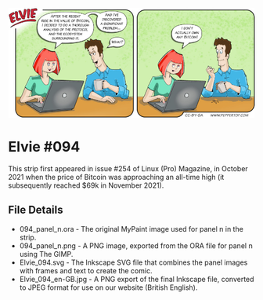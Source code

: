 ![Elvie comic strip #094](Elvie_094_en-GB.jpg)

Elvie #094
==========
This strip first appeared in issue #254 of Linux (Pro) Magazine, in October 2021 when the price of Bitcoin was approaching
an all-time high (it subsequently reached $69k in November 2021).


File Details
------------
* 094_panel_n.ora     - The original MyPaint image used for panel n in the strip.
* 094_panel_n.png     - A PNG image, exported from the ORA file for panel n using The GIMP.
* Elvie_094.svg       - The Inkscape SVG file that combines the panel images with frames and text to create the comic.
* Elvie_094_en-GB.jpg - A PNG export of the final Inkscape file, converted to JPEG format for use on our website (British English).

